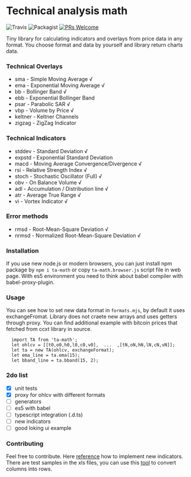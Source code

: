 
Technical analysis math
=========
![Travis](https://img.shields.io/travis/munrocket/ta-math.svg) ![Packagist](https://img.shields.io/packagist/l/doctrine/orm.svg) [![PRs Welcome](https://img.shields.io/badge/PRs-welcome-brightgreen.svg?style=flat)](https://egghead.io/courses/how-to-contribute-to-an-open-source-project-on-github)

Tiny library for calculating indicators and overlays from price data in any format. You choose format and data by yourself and library return charts data.

### Technical Overlays

* sma     -   Simple Moving Average √
* ema     -   Exponential Moving Average √
* bb      -   Bollinger Band √
* ebb     -   Exponential Bollinger Band 
* psar    -   Parabolic SAR √
* vbp     -   Volume by Price √
* keltner -   Keltner Channels
* zigzag  -   ZigZag Indicator

### Technical Indicators

* stddev  -   Standard Deviation √
* expstd  -   Exponential Standard Deviation 
* macd    -   Moving Average Convergence/Divergence √
* rsi     -   Relative Strength Index √
* stoch   -   Stochastic Oscillator (Full) √
* obv     -   On Balance Volume √
* adl     -   Accumulation / Distribution line √
* atr     -   Average True Range √
* vi      -   Vortex Indicator √

### Error methods
* rmsd    -   Root-Mean-Square Deviation √
* nrmsd   -   Normalized Root-Mean-Square Deviation √

### Installation

If you use new node.js or modern browsers, you can just install npm package by `npm i ta-math` or copy `ta-math.browser.js` script file in web page. With es5 environment you need to think about babel compiler with babel-proxy-plugin.

### Usage

You can see how to set new data format in `formats.mjs`, by default it uses exchangeFromat. Library does not craete new arrays and uses getters through proxy. You can find additional example with bitcoin prices that fetched from ccxt library in source.
```
  import TA from 'ta-math';
  let ohlcv = [[t0,o0,h0,l0,c0,v0],  ...  ,[tN,oN,hN,lN,cN,vN]];
  let ta = new TA(ohlcv, exchangeFormat);
  let ema_line = ta.ema(15);
  let bband_line = ta.bband(15, 2);
```

### 2do list

- [X] unit tests
- [X] proxy for ohlcv with different formats
- [ ] generators
- [ ] es5 with babel
- [ ] typescript integration (.d.ts)
- [ ] new indicators
- [ ] good loking ui example

### Contributing

Feel free to contribute. Here [reference](http://stockcharts.com/school/doku.php?id=chart_school:technical_indicators) how to implement new indicators. There are test samples in the xls files, you can use this [tool](https://www.browserling.com/tools/text-columns-to-rows) to convert columns into rows.
